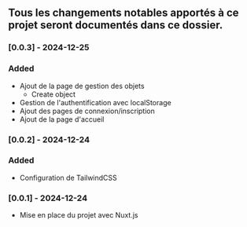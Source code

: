 ## Tous les changements notables apportés à ce projet seront documentés dans ce dossier.


### [0.0.3] - 2024-12-25

### Added
- Ajout de la page de gestion des objets
  - Create object
- Gestion de l'authentification avec localStorage
- Ajout des pages de connexion/inscription
- Ajout de la page d'accueil


### [0.0.2] - 2024-12-24

### Added
- Configuration de TailwindCSS


### [0.0.1] - 2024-12-24
- Mise en place du projet avec Nuxt.js